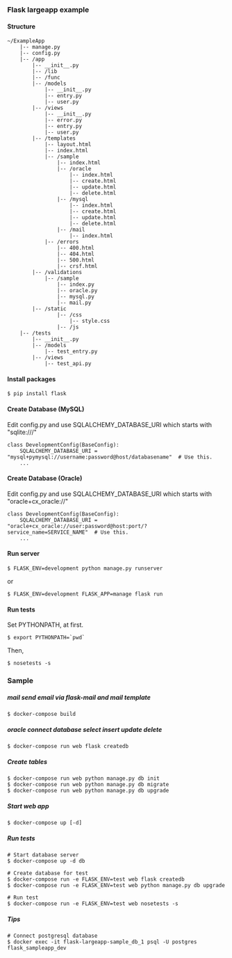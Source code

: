 ### Flask largeapp example

#### Structure

```
~/ExampleApp
    |-- manage.py
    |-- config.py
    |-- /app
        |-- __init__.py
        |-- /lib
        |-- /func        
        |-- /models
            |-- __init__.py
            |-- entry.py
            |-- user.py
        |-- /views
            |-- __init__.py
            |-- error.py
            |-- entry.py
            |-- user.py
        |-- /templates
            |-- layout.html
            |-- index.html
            |-- /sample
                |-- index.html
                |-- /oracle
                    |-- index.html
                    |-- create.html
                    |-- update.html
                    |-- delete.html
                |-- /mysql
                    |-- index.html
                    |-- create.html
                    |-- update.html
                    |-- delete.html
                |-- /mail
                    |-- index.html
            |-- /errors
                |-- 400.html
                |-- 404.html
                |-- 500.html
                |-- crsf.html
        |-- /validations
            |-- /sample
                |-- index.py
                |-- oracle.py
                |-- mysql.py
                |-- mail.py
        |-- /static
                |-- /css
                    |-- style.css
                |-- /js
    |-- /tests
        |-- __init__.py
        |-- /models
            |-- test_entry.py
        |-- /views
            |-- test_api.py

```

#### Install packages

```
$ pip install flask

```

#### Create Database (MySQL)

Edit config.py and use SQLALCHEMY_DATABASE_URI which starts with "sqlite:///"
```
class DevelopmentConfig(BaseConfig):
    SQLALCHEMY_DATABASE_URI = "mysql+pymysql://username:password@host/databasename"  # Use this.
    ...
```

#### Create Database (Oracle)

Edit config.py and use SQLALCHEMY_DATABASE_URI which starts with "oracle+cx_oracle://"
```
class DevelopmentConfig(BaseConfig):
    SQLALCHEMY_DATABASE_URI = "oracle+cx_oracle://user:password@host:port/?service_name=SERVICE_NAME"  # Use this.
    ...
```

#### Run server

```
$ FLASK_ENV=development python manage.py runserver
```

or

```
$ FLASK_ENV=development FLASK_APP=manage flask run
```

#### Run tests

Set PYTHONPATH, at first.
```
$ export PYTHONPATH=`pwd`
```

Then,
```
$ nosetests -s
```

### Sample

##### mail send email via flask-mail and mail template
```
$ docker-compose build
```

##### oracle connect database  select insert update delete

```
$ docker-compose run web flask createdb
```

##### Create tables
```
$ docker-compose run web python manage.py db init
$ docker-compose run web python manage.py db migrate
$ docker-compose run web python manage.py db upgrade
```

##### Start web app
```
$ docker-compose up [-d]
```

##### Run tests

```
# Start database server
$ docker-compose up -d db
```

```
# Create database for test
$ docker-compose run -e FLASK_ENV=test web flask createdb
$ docker-compose run -e FLASK_ENV=test web python manage.py db upgrade
```

```
# Run test
$ docker-compose run -e FLASK_ENV=test web nosetests -s
```

##### Tips

```
# Connect postgresql database
$ docker exec -it flask-largeapp-sample_db_1 psql -U postgres flask_sampleapp_dev
```
